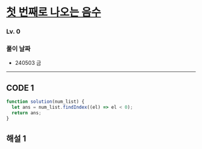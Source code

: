 # [첫 번째로 나오는 음수](https://school.programmers.co.kr/learn/courses/30/lessons/181896)

### Lv. 0

### 풀이 날짜

- 240503 금

---

## CODE 1

```javascript
function solution(num_list) {
  let ans = num_list.findIndex((el) => el < 0);
  return ans;
}
```

## 해설 1
